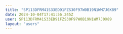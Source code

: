 ```yaml
---
title: "SP113DFRM41S33ED91FZS30F97W0B19N1WM7J0X89"
date: 2024-10-04T17:41:56.245Z
user: SP113DFRM41S33ED91FZS30F97W0B19N1WM7J0X89
layout: "users"
---
```

    